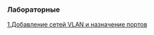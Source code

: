 ### **Лабораторные**

[1.Добавление сетей VLAN и назначение портов](https://github.com/Cooler1213/Otus-Network/blob/22f0ac5d26601b8377211641355b439a4e0b419f/Lab/VLAN)

